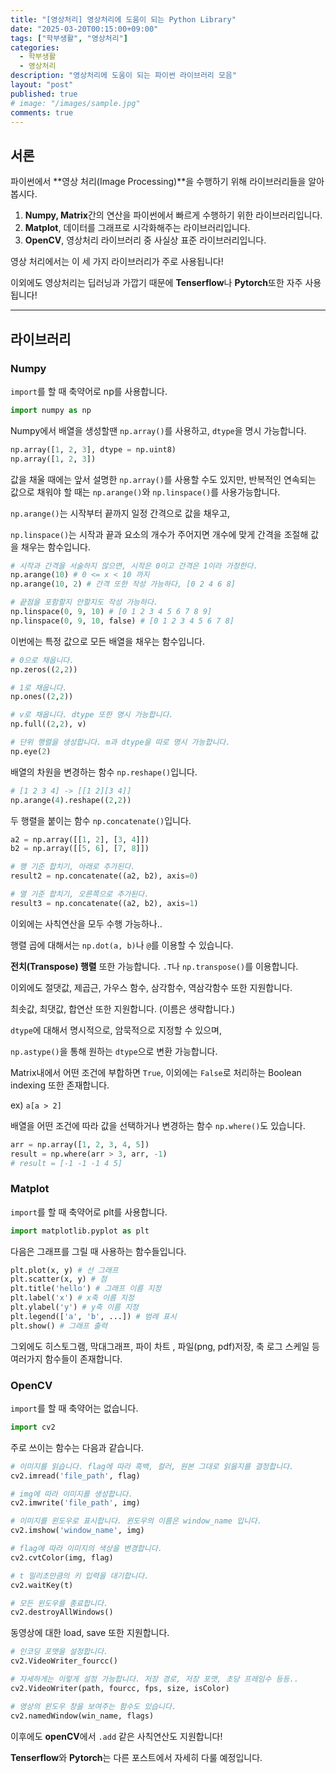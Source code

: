 ```yaml
---
title: "[영상처리] 영상처리에 도움이 되는 Python Library"
date: "2025-03-20T00:15:00+09:00"
tags: ["학부생활", "영상처리"]
categories: 
  - 학부생활
  - 영상처리
description: "영상처리에 도움이 되는 파이썬 라이브러리 모음"
layout: "post"
published: true
# image: "/images/sample.jpg"
comments: true
---
```


## 서론
파이썬에서 **영상 처리(Image Processing)**을 수행하기 위해 라이브러리들을 알아봅시다.

1. **Numpy, Matrix**간의 연산을 파이썬에서 빠르게 수행하기 위한 라이브러리입니다.
2. **Matplot**, 데이터를 그래프로 시각화해주는 라이브러리입니다.
3. **OpenCV**, 영상처리 라이브러리 중 사실상 표준 라이브러리입니다.

영상 처리에서는 이 세 가지 라이브러리가 주로 사용됩니다!

이외에도 영상처리는 딥러닝과 가깝기 때문에 **Tenserflow**나 **Pytorch**또한 자주 사용됩니다!

- - -

## 라이브러리
### Numpy
`import`를 할 때 축약어로 np를 사용합니다.

```python
import numpy as np
```

Numpy에서 배열을 생성할땐 `np.array()`를 사용하고, `dtype`을 명시 가능합니다.

```python
np.array([1, 2, 3], dtype = np.uint8)
np.array([1, 2, 3])
```

값을 채울 때에는 앞서 설명한 `np.array()`를 사용할 수도 있지만, 반복적인 연속되는 값으로 채워야 할 때는 `np.arange()`와 `np.linspace()`를 사용가능합니다.

`np.arange()`는 시작부터 끝까지 일정 간격으로 값을 채우고,

`np.linspace()`는 시작과 끝과 요소의 개수가 주어지면 개수에 맞게 간격을 조절해 값을 채우는 함수입니다.

```python
# 시작과 간격을 서술하지 않으면, 시작은 0이고 간격은 1이라 가정한다.
np.arange(10) # 0 <= x < 10 까지
np.arange(10, 2) # 간격 또한 작성 가능하다, [0 2 4 6 8]
```

```python
# 끝점을 포함할지 안할지도 작성 가능하다.
np.linspace(0, 9, 10) # [0 1 2 3 4 5 6 7 8 9]
np.linspace(0, 9, 10, false) # [0 1 2 3 4 5 6 7 8]
```

이번에는 특정 값으로 모든 배열을 채우는 함수입니다.

```python
# 0으로 채웁니다.
np.zeros((2,2))

# 1로 채웁니다.
np.ones((2,2))

# v로 채웁니다. dtype 또한 명시 가능합니다.
np.full((2,2), v)

# 단위 행렬을 생성합니다. m과 dtype을 따로 명시 가능합니다.
np.eye(2)
```

배열의 차원을 변경하는 함수 `np.reshape()`입니다.

```python
# [1 2 3 4] -> [[1 2][3 4]]
np.arange(4).reshape((2,2))
```

두 행렬을 붙이는 함수 `np.concatenate()`입니다.

```python
a2 = np.array([[1, 2], [3, 4]])
b2 = np.array([[5, 6], [7, 8]])

# 행 기준 합치기, 아래로 추가된다.
result2 = np.concatenate((a2, b2), axis=0)

# 열 기준 합치기, 오른쪽으로 추가된다.
result3 = np.concatenate((a2, b2), axis=1)
```

이외에는 사칙연산을 모두 수행 가능하나..

행렬 곱에 대해서는 `np.dot(a, b)`나 `@`를 이용할 수 있습니다.

**전치(Transpose) 행렬** 또한 가능합니다. `.T`나 `np.transpose()`를 이용합니다.

이외에도 절댓값, 제곱근, 가우스 함수, 삼각함수, 역삼각함수 또한 지원합니다.

최솟값, 최댓값, 합연산 또한 지원합니다. (이름은 생략합니다.)

`dtype`에 대해서 명시적으로, 암묵적으로 지정할 수 있으며,

`np.astype()`을 통해 원하는 `dtype`으로 변환 가능합니다.

Matrix내에서 어떤 조건에 부합하면 `True`, 이외에는 `False`로 처리하는 Boolean indexing 또한 존재합니다.

ex) ```a[a > 2]```

배열을 어떤 조건에 따라 값을 선택하거나 변경하는 함수 `np.where()`도 있습니다.

```python
arr = np.array([1, 2, 3, 4, 5])
result = np.where(arr > 3, arr, -1)
# result = [-1 -1 -1 4 5]
```

### Matplot
`import`를 할 때 축약어로 plt를 사용합니다.

```python
import matplotlib.pyplot as plt
```

다음은 그래프를 그릴 때 사용하는 함수들입니다.

```python
plt.plot(x, y) # 선 그래프
plt.scatter(x, y) # 점
plt.title('hello') # 그래프 이름 지정
plt.label('x') # x축 이름 지정
plt.ylabel('y') # y축 이름 지정
plt.legend(['a', 'b', ...]) # 범례 표시
plt.show() # 그래프 출력
```

그외에도 히스토그램, 막대그래프, 파이 차트 , 파일(png, pdf)저장, 축 로그 스케일 등 여러가지 함수들이 존재합니다.

### OpenCV
`import`를 할 때 축약어는 없습니다.

```python
import cv2
```

주로 쓰이는 함수는 다음과 같습니다.

```python
# 이미지를 읽습니다. flag에 따라 흑백, 컬러, 원본 그대로 읽을지를 결정합니다.
cv2.imread('file_path', flag)

# img에 따라 이미지를 생성합니다.
cv2.imwrite('file_path', img)

# 이미지를 윈도우로 표시합니다. 윈도우의 이름은 window_name 입니다.
cv2.imshow('window_name', img)

# flag에 따라 이미지의 색상을 변경합니다.
cv2.cvtColor(img, flag)

# t 밀리초만큼의 키 입력을 대기합니다.
cv2.waitKey(t)

# 모든 윈도우를 종료합니다.
cv2.destroyAllWindows()
```

동영상에 대한 load, save 또한 지원합니다.

```python
# 인코딩 포맷을 설정합니다.
cv2.VideoWriter_fourcc()

# 자세하게는 이렇게 설정 가능합니다. 저장 경로, 저장 포맷, 초당 프레임수 등등..
cv2.VideoWriter(path, fourcc, fps, size, isColor)

# 영상의 윈도우 창을 보여주는 함수도 있습니다.
cv2.namedWindow(win_name, flags)
```
이후에도 **openCV**에서 `.add` 같은 사칙연산도 지원합니다!

**Tenserflow**와 **Pytorch**는 다른 포스트에서 자세히 다룰 예정입니다.
